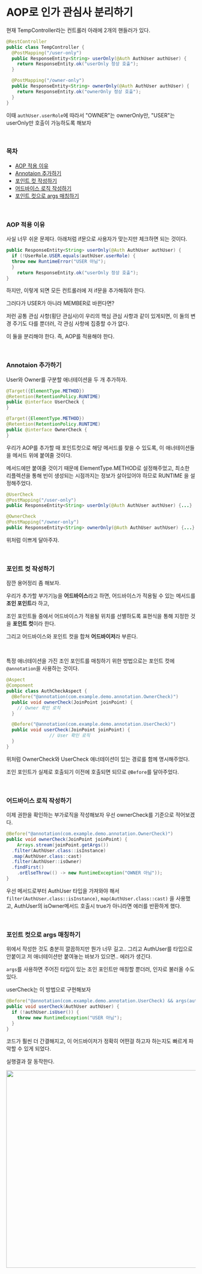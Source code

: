 # AOP로 인가 관심사 분리하기

현재 TempController라는 컨트롤러 아래에 2개의 핸들러가 있다.

```java
@RestController
public class TempController {
  @PostMapping("/user-only")
  public ResponseEntity<String> userOnly(@Auth AuthUser authUser) {
    return ResponseEntity.ok("userOnly 정상 호출");
  }

  @PostMapping("/owner-only")
  public ResponseEntity<String> ownerOnly(@Auth AuthUser authUser) {
    return ResponseEntity.ok("ownerOnly 정상 호출");
  }
}
```

이때 `authUser.userRole`에 따라서 "OWNER"는 ownerOnly만, "USER"는 userOnly만 호출이 가능하도록 해보자

<br/>

### 목차

- [AOP 적용 이유](#aop-적용-이유)
- [Annotaion 추가하기](#annotaion-추가하기)
- [포인트 컷 작성하기](#포인트-컷-작성하기)
- [어드바이스 로직 작성하기](#어드바이스-로직-작성하기)
- [포인트 컷으로 args 매칭하기](#포인트-컷으로-args-매칭하기)


<br/>

### AOP 적용 이유

사실 너무 쉬운 문제다. 아래처럼 if문으로 사용자가 맞는지만 체크하면 되는 것이다.

```java
public ResponseEntity<String> userOnly(@Auth AuthUser authUser) {
  if (!UserRole.USER.equals(authUser.userRole) {
  throw new RuntimeError("USER 아님");
  }
	return ResponseEntity.ok("userOnly 정상 호출");
}
```

하지만, 이렇게 되면 모든 컨트롤러에 저 if문을 추가해줘야 한다.

그러다가 USER가 아니라 MEMBER로 바뀐다면? 

저런 공통 관심 사항(횡단 관심사)이 우리의 핵심 관심 사항과 같이 있게되면, 이 둘의 변경 주기도 다를 뿐더러, 각 관심 사항에 집중할 수가 없다.

이 둘을 분리해야 한다. 즉, AOP를 적용해야 한다.

<br/>

### Annotaion 추가하기

User와 Owner를 구분할 애너테이션을 두 개 추가하자.

```java
@Target({ElementType.METHOD})
@Retention(RetentionPolicy.RUNTIME)
public @interface UserCheck {
}

@Target({ElementType.METHOD})
@Retention(RetentionPolicy.RUNTIME)
public @interface OwnerCheck {
}
```

우리가 AOP를 추가할 때 포인트컷으로 해당 메서드를 찾을 수 있도록, 이 애너테이션들을 메서드 위에 붙여줄 것이다.

메서드에만 붙여줄 것이기 때문에 ElementType.METHOD로 설정해주었고, 최소한 리플렉션을 통해 빈이 생성되는 시점까지는 정보가 살아있어야 하므로 RUNTIME 을 설정해주었다.

```java
@UserCheck
@PostMapping("/user-only")
public ResponseEntity<String> userOnly(@Auth AuthUser authUser) {...}

@OwnerCheck
@PostMapping("/owner-only")
public ResponseEntity<String> ownerOnly(@Auth AuthUser authUser) {...}
```

위처럼 이쁘게 달아주자.

<br/>

### 포인트 컷 작성하기

잠깐 용어정리 좀 해보자.

우리가 추가할 부가기능을 **어드바이스**라고 하면, 어드바이스가 적용될 수 있는 메서드를 **조인 포인트**라 하고,

조인 포인트들 중에서 어드바이스가 적용될 위치를 선별하도록 표현식을 통해 지정한 것을 **포인트 컷**이라 한다.

그리고 어드바이스와 포인트 컷을 합쳐 **어드바이저**라 부른다.

<br/>

특정 애너테이션을 가진 조인 포인트를 매칭하기 위한 방법으로는 포인트 컷에 `@annotation`을 사용하는 것이다.

```java
@Aspect
@Component
public class AuthCheckAspect {
  @Before("@annotation(com.example.demo.annotation.OwnerCheck)")
  public void ownerCheck(JoinPoint joinPoint) {
    // Owner 확인 로직
  }

  @Before("@annotation(com.example.demo.annotation.UserCheck)")
  public void userCheck(JoinPoint joinPoint) {
 				// User 확인 로직
  }
}
```

위처럼 OwnerCheck와 UserCheck 애너테이션이 있는 경로를 함께 명시해주었다.

조인 포인트가 실제로 호출되기 이전에 호출되면 되므로 `@Before`를 달아주었다.

<br/>

### 어드바이스 로직 작성하기

이제 권한을 확인하는 부가로직을 작성해보자 우선 ownerCheck를 기준으로 적어보겠다.

```java
@Before("@annotation(com.example.demo.annotation.OwnerCheck)")
public void ownerCheck(JoinPoint joinPoint) {
	Arrays.stream(joinPoint.getArgs())
  .filter(AuthUser.class::isInstance)
  .map(AuthUser.class::cast)
  .filter(AuthUser::isOwner)
  .findFirst()
	.orElseThrow(() -> new RuntimeException("OWNER 아님"));
}
```

우선 메서드로부터  AuthUser 타입을 가져와야 해서 `filter(AuthUser.class::isInstance)`, `map(AuthUser.class::cast)` 을 사용했고, AuthUser의 isOwner메서드 호출시 true가 아니라면 에러를 반환하게 했다.

<br/>

### 포인트 컷으로 args 매칭하기

위에서 작성한 것도 충분히 깔끔하지만 뭔가 너무 길고.. 그리고 AuthUser를 타입으로 안붙이고 저 애너테이션만 붙여놓는 바보가 있으면.. 에러가 생긴다.

`args`를 사용하면 주어진 타입이 있는 조인 포인트만 매칭할 뿐더러, 인자로 불러올 수도 있다.

userCheck는 이 방법으로 구현해보자

```java
@Before("@annotation(com.example.demo.annotation.UserCheck) && args(authUser, ..)")
public void userCheck(AuthUser authUser) {
  if (!authUser.isUser()) {
    throw new RuntimeException("USER 아님");
  }
}
```

코드가 훨씬 더 간결해지고, 이 어드바이저가 정확히 어떤걸 하고자 하는지도 빠르게 파악할 수 있게 되었다.

실행결과 잘 동작한다.

<div align="center"><img width="525" src="https://github.com/user-attachments/assets/69a03bc8-f9b7-44d8-914d-65fc85cc674c" /></div>

